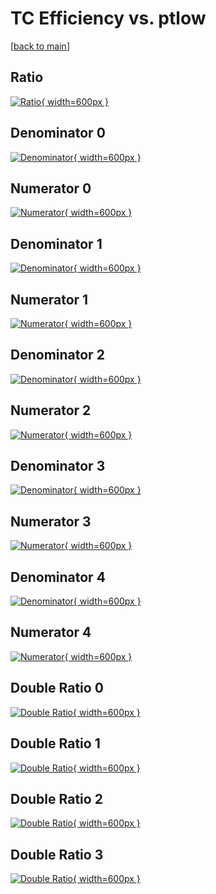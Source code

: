 # TC Efficiency vs. ptlow

[[back to main](./)]



## Ratio

[![Ratio](../mtv/var/TC_base_13_1_eff_ptlow.png){ width=600px }](../mtv/var/TC_base_13_1_eff_ptlow.pdf)

## Denominator 0

[![Denominator](../mtv/den/TC_base_13_1_eff_ptlow_den0.png){ width=600px }](../mtv/den/TC_base_13_1_eff_ptlow_den0.pdf)

## Numerator 0

[![Numerator](../mtv/num/TC_base_13_1_eff_ptlow_num0.png){ width=600px }](../mtv/num/TC_base_13_1_eff_ptlow_num0.pdf)

## Denominator 1

[![Denominator](../mtv/den/TC_base_13_1_eff_ptlow_den1.png){ width=600px }](../mtv/den/TC_base_13_1_eff_ptlow_den1.pdf)

## Numerator 1

[![Numerator](../mtv/num/TC_base_13_1_eff_ptlow_num1.png){ width=600px }](../mtv/num/TC_base_13_1_eff_ptlow_num1.pdf)

## Denominator 2

[![Denominator](../mtv/den/TC_base_13_1_eff_ptlow_den2.png){ width=600px }](../mtv/den/TC_base_13_1_eff_ptlow_den2.pdf)

## Numerator 2

[![Numerator](../mtv/num/TC_base_13_1_eff_ptlow_num2.png){ width=600px }](../mtv/num/TC_base_13_1_eff_ptlow_num2.pdf)

## Denominator 3

[![Denominator](../mtv/den/TC_base_13_1_eff_ptlow_den3.png){ width=600px }](../mtv/den/TC_base_13_1_eff_ptlow_den3.pdf)

## Numerator 3

[![Numerator](../mtv/num/TC_base_13_1_eff_ptlow_num3.png){ width=600px }](../mtv/num/TC_base_13_1_eff_ptlow_num3.pdf)

## Denominator 4

[![Denominator](../mtv/den/TC_base_13_1_eff_ptlow_den4.png){ width=600px }](../mtv/den/TC_base_13_1_eff_ptlow_den4.pdf)

## Numerator 4

[![Numerator](../mtv/num/TC_base_13_1_eff_ptlow_num4.png){ width=600px }](../mtv/num/TC_base_13_1_eff_ptlow_num4.pdf)

## Double Ratio 0

[![Double Ratio](../mtv/ratio/TC_base_13_1_eff_ptlow_ratio0.png){ width=600px }](../mtv/ratio/TC_base_13_1_eff_ptlow_ratio0.pdf)

## Double Ratio 1

[![Double Ratio](../mtv/ratio/TC_base_13_1_eff_ptlow_ratio1.png){ width=600px }](../mtv/ratio/TC_base_13_1_eff_ptlow_ratio1.pdf)

## Double Ratio 2

[![Double Ratio](../mtv/ratio/TC_base_13_1_eff_ptlow_ratio2.png){ width=600px }](../mtv/ratio/TC_base_13_1_eff_ptlow_ratio2.pdf)

## Double Ratio 3

[![Double Ratio](../mtv/ratio/TC_base_13_1_eff_ptlow_ratio3.png){ width=600px }](../mtv/ratio/TC_base_13_1_eff_ptlow_ratio3.pdf)

